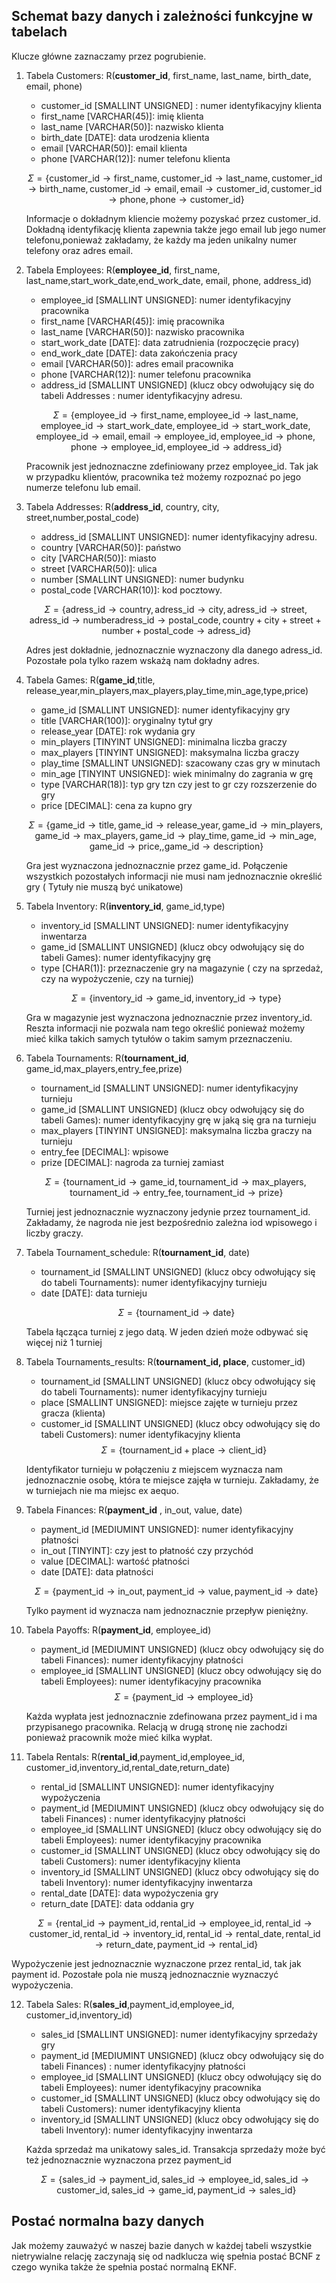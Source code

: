 
## Schemat bazy danych i zależności funkcyjne w tabelach

Klucze główne zaznaczamy przez pogrubienie.

1. Tabela Customers: R(**customer_id**, first_name, last_name, birth_date, email, phone)
 
    - customer_id [SMALLINT UNSIGNED] : numer  identyfikacyjny klienta
    - first_name [VARCHAR(45)]: imię klienta
    - last_name [VARCHAR(50)]: nazwisko klienta
    - birth_date [DATE]: data urodzenia klienta
    - email [VARCHAR(50)]: email klienta
    - phone [VARCHAR(12)]: numer telefonu klienta

    $$\Sigma = \left\{ \text{customer\_id} \to \text{first\_name}, \text{customer\_id} \to  \text{last\_name}, \text{customer\_id} \to \text{birth\_name},\text{customer\_id} \to \text{email}, \text{email} \to \text{customer\_id},\text{customer\_id} \to \text{phone}, \text{phone} \to \text{customer\_id}   \right\} $$

    Informacje o dokładnym kliencie możemy pozyskać przez customer_id. Dokładną identyfikację klienta zapewnia także jego email lub jego numer telefonu,ponieważ zakładamy, że każdy ma jeden unikalny numer telefony oraz adres email.
    

2. Tabela Employees: R(**employee_id**, first_name, last_name,start_work_date,end_work_date, email, phone, address_id)

    - employee_id [SMALLINT UNSIGNED]: numer identyfikacyjny pracownika
    - first_name [VARCHAR(45)]: imię pracownika
    - last_name [VARCHAR(50)]: nazwisko pracownika
    - start_work_date [DATE]: data zatrudnienia (rozpoczęcie pracy)
    - end_work_date [DATE]: data zakończenia pracy
    - email [VARCHAR(50)]: adres email pracownika
    - phone [VARCHAR(12)]: numer telefonu pracownika
    - address_id [SMALLINT UNSIGNED] (klucz obcy odwołujący się do tabeli Addresses : numer identyfikacyjny adresu.

    $$\Sigma = \left\{ \text{employee\_id} \to \text{first\_name}, \text{employee\_id} \to  \text{last\_name}, \text{employee\_id} \to \text{start\_work\_date}, \text{employee\_id} \to \text{start\_work\_date},\text{employee\_id} \to \text{email}, \text{email} \to \text{employee\_id}, \text{employee\_id} \to \text{phone}, \text{phone} \to \text{employee\_id} , \text{employee\_id} \to \text{address\_id}    \right\} $$  

    Pracownik jest jednoznaczne zdefiniowany przez employee_id. Tak jak w przypadku klientów, pracownika też możemy rozpoznać po jego numerze telefonu lub email.
    
3. Tabela Addresses: R(**address_id**, country, city, street,number,postal_code)

    - address_id [SMALLINT UNSIGNED]: numer identyfikacyjny adresu.
    - country [VARCHAR(50)]: państwo
    - city [VARCHAR(50)]: miasto
    - street [VARCHAR(50)]: ulica
    - number [SMALLINT UNSIGNED]: numer budynku
    - postal_code [VARCHAR(10)]: kod pocztowy.

    $$\Sigma = \left\{\text{adress\_id} \to \text{country}, \text{adress\_id} \to \text{city},\text{adress\_id} \to \text{street},\text{adress\_id} \to \text{number}\text{adress\_id} \to \text{postal\_code}, \text{country} + \text{city} +\text{street} +\text{number} + \text{postal\_code} \to \text{adress\_id} \right\}$$

    Adres jest dokładnie, jednoznacznie wyznaczony dla danego adress_id. Pozostałe pola tylko razem wskażą nam dokładny adres. 
    
4. Tabela Games: R(**game_id**,title, release_year,min_players,max_players,play_time,min_age,type,price)
    
    - game_id [SMALLINT UNSIGNED]: numer identyfikacyjny gry
    - title [VARCHAR(100)]: oryginalny tytuł gry
    - release_year [DATE]: rok wydania gry
    - min_players [TINYINT UNSIGNED]: minimalna liczba graczy
    - max_players [TINYINT UNSIGNED]: maksymalna liczba graczy
    - play_time [SMALLINT UNSIGNED]: szacowany czas gry w minutach
    - min_age [TINYINT UNSIGNED]: wiek minimalny do zagrania w grę
    - type [VARCHAR(18)]:  typ gry tzn czy jest to gr czy rozszerzenie do gry 
    - price [DECIMAL]: cena za kupno gry

    $$\Sigma = \left\{ \text{game\_id} \to \text{title}, \text{game\_id} \to \text{release\_year},\text{game\_id} \to \text{min\_players},\text{game\_id} \to \text{max\_players},\text{game\_id} \to \text{play\_time}, \text{game\_id} \to \text{min\_age}, \text{game\_id} \to \text{price}, ,\text{game\_id} \to \text{description} \right\}$$

   Gra jest wyznaczona jednoznacznie przez game_id. Połączenie wszystkich pozostałych informacji nie musi nam jednoznacznie określić gry ( Tytuły nie muszą być unikatowe)


5. Tabela Inventory: R(**inventory_id**, game_id,type)

    - inventory_id [SMALLINT UNSIGNED]: numer identyfikacyjny inwentarza
    - game_id [SMALLINT UNSIGNED] (klucz obcy odwołujący się do tabeli Games): numer identyfikacyjny grę
    - type [CHAR(1)]: przeznaczenie gry na magazynie ( czy na sprzedaż, czy na wypożyczenie, czy na turniej)

    $$ \Sigma = \left\{ \text{inventory\_id} \to \text{game\_id} , \text{inventory\_id} \to \text{type} \right\} $$

    Gra w magazynie jest wyznaczona jednoznacznie przez inventory_id. Reszta informacji nie pozwala nam tego określić ponieważ możemy mieć kilka takich samych tytułów o takim samym przeznaczeniu.
    
6. Tabela Tournaments: R(**tournament_id**, game_id,max_players,entry_fee,prize)

    - tournament_id [SMALLINT UNSIGNED]: numer identyfikacyjny turnieju
    - game_id [SMALLINT UNSIGNED] (klucz obcy odwołujący się do tabeli Games): numer identyfikacyjny grę w jaką się gra na turnieju
    - max_players [TINYINT UNSIGNED]: maksymalna liczba graczy na turnieju
    - entry_fee [DECIMAL]: wpisowe
    - prize [DECIMAL]: nagroda za turniej zamiast 

    $$ \Sigma = \left\{ \text{tournament\_id} \to \text{game\_id}, \text{tournament\_id} \to \text{max\_players},\text{tournament\_id} \to \text{entry\_fee}, \text{tournament\_id} \to \text{prize} \right\} $$

    Turniej jest jednoznacznie wyznaczony jedynie przez tournament_id. Zakładamy, że nagroda nie jest bezpośrednio zależna iod wpisowego i liczby graczy.

7. Tabela Tournament_schedule: R(**tournament_id**, date)

    - tournament_id [SMALLINT UNSIGNED] (klucz obcy odwołujący się do tabeli Tournaments): numer identyfikacyjny turnieju
    - date [DATE]: data turnieju

    $$ \Sigma = \left\{ \text{tournament\_id} \to \text{date} \right\} $$

    Tabela łącząca turniej z jego datą. W jeden dzień może odbywać się więcej niż 1 turniej

8. Tabela Tournaments_results: R(**tournament_id, place**, customer_id)

    - tournament_id [SMALLINT UNSIGNED] (klucz obcy odwołujący się do tabeli Tournaments): numer identyfikacyjny turnieju
    - place [SMALLINT UNSIGNED]: miejsce zajęte w turnieju przez gracza (klienta)
    - customer_id [SMALLINT UNSIGNED] (klucz obcy odwołujący się do tabeli Customers): numer identyfikacyjny klienta
    $$ \Sigma = \left\{ \text{tournament\_id} + \text{place} \to \text{client\_id} \right\} $$

    Identyfikator turnieju  w połączeniu z miejscem wyznacza nam jednoznacznie osobę, która te miejsce zajęła w turnieju. Zakładamy, że w turniejach nie ma miejsc ex aequo.

9. Tabela Finances: R(**payment_id** , in_out, value, date)

    - payment_id [MEDIUMINT UNSIGNED]: numer identyfikacyjny płatności
    - in_out [TINYINT]: czy jest to płatność czy przychód
    - value [DECIMAL]: wartość płatności
    - date [DATE]: data płatności

    $$ \Sigma = \left\{ \text{payment\_id} \to \text{in\_out}, \text{payment\_id} \to \text{value},\text{payment\_id} \to \text{date} \right\} $$

    Tylko payment id wyznacza nam jednoznacznie przepływ pieniężny.

10. Tabela Payoffs: R(**payment_id**, employee_id)

    - payment_id [MEDIUMINT UNSIGNED] (klucz obcy odwołujący się do tabeli Finances): numer identyfikacyjny płatności  
    - employee_id [SMALLINT UNSIGNED] (klucz obcy odwołujący się do tabeli Employees): numer identyfikacyjny pracownika
    $$ \Sigma = \left\{ \text{payment\_id} \to \text{employee\_id}  \right\} $$
    
    Każda wypłata jest jednoznacznie zdefinowana przez payment_id i ma przypisanego pracownika. Relacją w drugą stronę nie zachodzi ponieważ pracownik może mieć kilka wypłat. 

11. Tabela Rentals: R(**rental_id**,payment_id,employee_id, customer_id,inventory_id,rental_date,return_date)

    - rental_id [SMALLINT UNSIGNED]: numer identyfikacyjny wypożyczenia
    - payment_id [MEDIUMINT UNSIGNED] (klucz obcy odwołujący się do tabeli Finances) : numer identyfikacyjny płatności
    - employee_id [SMALLINT UNSIGNED] (klucz obcy odwołujący się do tabeli Employees): numer identyfikacyjny pracownika
    - customer_id [SMALLINT UNSIGNED] (klucz obcy odwołujący się do tabeli Customers): numer identyfikacyjny klienta
    - inventory_id [SMALLINT UNSIGNED] (klucz obcy odwołujący się do tabeli Inventory): numer identyfikacyjny inwentarza
    - rental_date [DATE]: data wypożyczenia gry
    - return_date [DATE]: data oddania gry

    $$\Sigma = \left\{\text{rental\_id} \to \text{payment\_id}, \text{rental\_id} \to \text{employee\_id},\text{rental\_id} \to \text{customer\_id},\text{rental\_id} \to \text{inventory\_id},\text{rental\_id} \to \text{rental\_date},\text{rental\_id} \to \text{return\_date}, \text{payment\_id} \to \text{rental\_id} \right\}$$

   Wypożyczenie jest jednoznacznie wyznaczone przez rental_id, tak jak payment id. Pozostałe pola nie muszą jednoznacznie wyznaczyć wypożyczenia.

12. Tabela Sales: R(**sales_id**,payment_id,employee_id, customer_id,inventory_id)

    - sales_id [SMALLINT UNSIGNED]: numer identyfikacyjny sprzedaży gry 
    - payment_id [MEDIUMINT UNSIGNED] (klucz obcy odwołujący się do tabeli Finances) : numer identyfikacyjny płatności
    - employee_id [SMALLINT UNSIGNED] (klucz obcy odwołujący się do tabeli Employees): numer identyfikacyjny pracownika
    - customer_id [SMALLINT UNSIGNED] (klucz obcy odwołujący się do tabeli Customers): numer identyfikacyjny klienta
    - inventory_id [SMALLINT UNSIGNED] (klucz obcy odwołujący się do tabeli Inventory): numer identyfikacyjny inwentarza

    Każda sprzedaż ma unikatowy sales_id. Transakcja sprzedaży może być też jednoznacznie wyznaczona przez payment_id
    
    $$ \Sigma = \left\{ \text{sales\_id} \to \text{payment\_id}, \text{sales\_id} \to \text{employee\_id},\text{sales\_id} \to \text{customer\_id},\text{sales\_id} \to \text{game\_id} ,  \text{payment\_id} \to \text{sales\_id}  \right\} $$

## Postać normalna bazy danych

Jak możemy zauważyć w naszej bazie danych w każdej tabeli wszystkie nietrywialne relację zaczynają się od nadklucza wię spełnia postać BCNF z czego wynika także że spełnia postać normalną EKNF.
